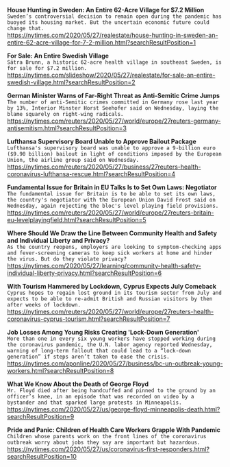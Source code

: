 **House Hunting in Sweden: An Entire 62-Acre Village for $7.2 Million**\
`Sweden’s controversial decision to remain open during the pandemic has buoyed its housing market. But the uncertain economic future could change that.`\
https://nytimes.com/2020/05/27/realestate/house-hunting-in-sweden-an-entire-62-acre-village-for-7-2-million.html?searchResultPosition=1

**For Sale: An Entire Swedish Village**\
`Sätra Brunn, a historic 62-acre health village in southeast Sweden, is for sale for $7.2 million.`\
https://nytimes.com/slideshow/2020/05/27/realestate/for-sale-an-entire-swedish-village.html?searchResultPosition=2

**German Minister Warns of Far-Right Threat as Anti-Semitic Crime Jumps**\
`The number of anti-Semitic crimes committed in Germany rose last year by 13%, Interior Minster Horst Seehofer said on Wednesday, laying the blame squarely on right-wing radicals.`\
https://nytimes.com/reuters/2020/05/27/world/europe/27reuters-germany-antisemitism.html?searchResultPosition=3

**Lufthansa Supervisory Board Unable to Approve Bailout Package**\
`Lufthansa's supervisory board was unable to approve a 9-billion euro ($9.90 billion) bailout in light of conditions imposed by the European Union, the airline group said on Wednesday. `\
https://nytimes.com/reuters/2020/05/27/business/27reuters-health-coronavirus-lufthansa-rescue.html?searchResultPosition=4

**Fundamental Issue for Britain in EU Talks Is to Set Own Laws: Negotiator**\
`The fundamental issue for Britain is to be able to set its own laws, the country's negotiator with the European Union David Frost said on Wednesday, again rejecting the bloc's level playing field provisions.`\
https://nytimes.com/reuters/2020/05/27/world/europe/27reuters-britain-eu-levelplayingfield.html?searchResultPosition=5

**Where Should We Draw the Line Between Community Health and Safety and Individual Liberty and Privacy?**\
`As the country reopens, employers are looking to symptom-checking apps and fever-screening cameras to keep sick workers at home and hinder the virus. But do they violate privacy?`\
https://nytimes.com/2020/05/27/learning/community-health-safety-individual-liberty-privacy.html?searchResultPosition=6

**With Tourism Hammered by Lockdown, Cyprus Expects July Comeback**\
`Cyprus hopes to regain lost ground in its tourism sector from July and expects to be able to re-admit British and Russian visitors by then after weeks of lockdown.`\
https://nytimes.com/reuters/2020/05/27/world/europe/27reuters-health-coronavirus-cyprus-tourism.html?searchResultPosition=7

**Job Losses Among Young Risks Creating 'Lock-Down Generation'**\
`More than one in every six young workers have stopped working during the coronavirus pandemic, the U.N. labor agency reported Wednesday, warning of long-term fallout that could lead to a “lock-down generation” if steps aren’t taken to ease the crisis.`\
https://nytimes.com/aponline/2020/05/27/business/bc-un-outbreak-young-workers.html?searchResultPosition=8

**What We Know About the Death of George Floyd**\
`Mr. Floyd died after being handcuffed and pinned to the ground by an officer’s knee, in an episode that was recorded on video by a bystander and that sparked large protests in Minneapolis.`\
https://nytimes.com/2020/05/27/us/george-floyd-minneapolis-death.html?searchResultPosition=9

**Pride and Panic: Children of Health Care Workers Grapple With Pandemic**\
`Children whose parents work on the front lines of the coronavirus outbreak worry about jobs they say are important but hazardous.`\
https://nytimes.com/2020/05/27/us/coronavirus-first-responders.html?searchResultPosition=10

